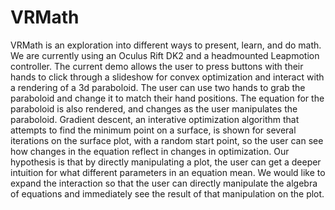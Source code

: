 VRMath
======

VRMath is an exploration into different ways to present, learn, and do math.
We are currently using an Oculus Rift DK2 and a headmounted Leapmotion controller.
The current demo allows the user to press buttons with their hands to click through a slideshow for convex optimization and interact with a rendering of a 3d paraboloid.
The user can use two hands to grab the paraboloid and change it to match their hand positions.
The equation for the paraboloid is also rendered, and changes as the user manipulates the paraboloid.
Gradient descent, an interative optimization algorithm that attempts to find the minimum point on a surface, is shown for several iterations on the surface plot, with a random start point,
so the user can see how changes in the equation reflect in changes in optimization.
Our hypothesis is that by directly manipulating a plot, the user can get a deeper intuition for what different parameters in an equation mean.
We would like to expand the interaction so that the user can directly manipulate the algebra of equations and immediately see the result of that manipulation on the plot.




